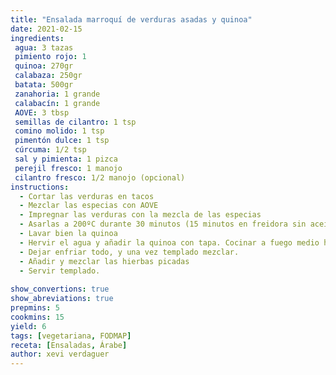 ```yaml
---
title: "Ensalada marroquí de verduras asadas y quinoa"
date: 2021-02-15
ingredients:
 agua: 3 tazas
 pimiento rojo: 1
 quinoa: 270gr
 calabaza: 250gr
 batata: 500gr
 zanahoria: 1 grande
 calabacín: 1 grande
 AOVE: 3 tbsp 
 semillas de cilantro: 1 tsp
 comino molido: 1 tsp
 pimentón dulce: 1 tsp
 cúrcuma: 1/2 tsp
 sal y pimienta: 1 pizca
 perejil fresco: 1 manojo
 cilantro fresco: 1/2 manojo (opcional)
instructions:
  - Cortar las verduras en tacos
  - Mezclar las especias con AOVE
  - Impregnar las verduras con la mezcla de las especias
  - Asarlas a 200ºC durante 30 minutos (15 minutos en freidora sin aceite)
  - Lavar bien la quinoa
  - Hervir el agua y añadir la quinoa con tapa. Cocinar a fuego medio hasta que haya absorbido todo el agua.
  - Dejar enfriar todo, y una vez templado mezclar.
  - Añadir y mezclar las hierbas picadas
  - Servir templado.
 
show_convertions: true
show_abreviations: true
prepmins: 5
cookmins: 15
yield: 6
tags: [vegetariana, FODMAP]
receta: [Ensaladas, Árabe]
author: xevi verdaguer
---
```


<!--stackedit_data:
eyJoaXN0b3J5IjpbLTI3Njk3NjUyOSwxNzkzNTU5MTU4LC01Mj
EzNDgxMjUsLTE2NzcwOTg5NF19
-->